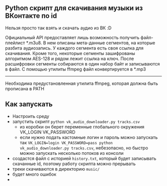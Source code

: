 ## Python скрипт для скачивания музыки из ВКонтакте по id
Нельзя просто так взять и скачать аудио из ВК :D

Официальный API предоставляет лишь возможность получить файл-плейлист *.m3u8. В нем описаны мета-данные сегментов, на которые разбита аудиозапись. У каждого сегмента есть своя ссылка для скачивания. Кроме того, некоторые сегменты зашифрованы алгоритмом AES-128 и рядом лежит ссылка на ключ. После расшифровки сегменты собираются в один набор байт и записываются в файл. С помощью утилиты ffmpeg файл конвертируется в *.mp3
___
Необходима предустановленная утилита ffmpeg, которая должна быть прописана в PATH

## Как запускать

- Настроить среду
- запустить скрипт `python vk_audio_downloader.py tracks.csv`
    - из коробки он берет переменные глобального окружения VK_LOGIN VK_PASSWORD
    - если нужно подать кастомные логин и пароль можно запускать так `VK_LOGIN=login VK_PASSWORD=pass python vk_audio_downloader.py tracks.csv`, небезопасно, но быстро можно запускать несколько потоков из консоли
- создастся файл с историей `history.txt`, который будет записывать скачанные id, поэтому работу скрипта можно прерывать
- треки скачиваются в директорию `music/`
- будет много ошибок
- 